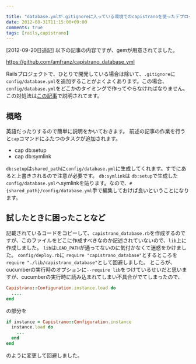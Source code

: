 ```yaml
---

title: "database.ymlが.gitignoreに入っている環境でのcapistranoを使ったデプロイ"
date: 2012-08-31T11:15:00+09:00
comments: true
tags: [rails,capistrano]
---
```


[2012-09-20日追記] 以下の記事の内容ですが、gemが用意されてました。

https://github.com/amfranz/capistrano_database_yml


Railsプロジェクトで、ひとりで開発している場合は除いて、`.gitignore`に`config/database.yml`を追加することがよくよくあります。この場合、`config/database.yml`をどこかのタイミングで作ってやらなければなりません。この対処法は[この記事](http://www.simonecarletti.com/blog/2009/06/capistrano-and-database-yml/)で説明されてます。

## 概略

英語だったりするので簡単に説明をかいておきます。
前述の記事の作業を行うと`cap`コマンドにふたつのタスクが追加されます。

* cap db:setup
* cap db:symlink

`db:setup`は`shared_path`に`config/database.yml`に生成してくれます。すでにあると上書きされるので注意が必要です。
`db:symlink`は `db:setup`で生成した`config/database.yml`へsymlinkを貼ります。なので、`#{shared_path}/config/database.yml`手で編集しておけば良いということになります。

## 試したときに困ったことなど
記載されているコードをコピーして、`capistrano_database.rb`を作成するのですが、このファイルをどこに作成すべきなのか記述されていないので、`lib`上に作成しました。
`lib`は`LOAD_PATH`が通ってないのに気付かなくて迷惑をかけました。
`config/deploy.rb`に `require "capistrano_database"`とするところを`require "./lib/capistrano_database"`として回避しました。
ところが、cucumberの実行時のオプションに`--require lib`をつけているせいだと思いますが、cucumberの実行時に読み込まれてしまい不具合がでてしまったので、

```ruby
Capistrano::Configuration.instance.load do
  ....
end
```

の部分を

```ruby
if instance = Capistrano::Configuration.instance
  instance.load do
    ...
  end
end
```
のように変更して回避しました。
